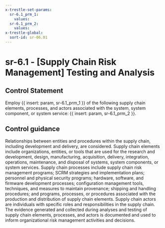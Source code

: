 ```yaml
---
x-trestle-set-params:
  sr-6.1_prm_1:
    values:
  sr-6.1_prm_2:
    values:
x-trestle-global:
  sort-id: sr-06.01
---
```


# sr-6.1 - \[Supply Chain Risk Management\] Testing and Analysis

## Control Statement

Employ {{ insert: param, sr-6.1_prm_1 }} of the following supply chain elements, processes, and actors associated with the system, system component, or system service: {{ insert: param, sr-6.1_prm_2 }}.

## Control guidance

Relationships between entities and procedures within the supply chain, including development and delivery, are considered. Supply chain elements include organizations, entities, or tools that are used for the research and development, design, manufacturing, acquisition, delivery, integration, operations, maintenance, and disposal of systems, system components, or system services. Supply chain processes include supply chain risk management programs; SCRM strategies and implementation plans; personnel and physical security programs; hardware, software, and firmware development processes; configuration management tools, techniques, and measures to maintain provenance; shipping and handling procedures; and programs, processes, or procedures associated with the production and distribution of supply chain elements. Supply chain actors are individuals with specific roles and responsibilities in the supply chain. The evidence generated and collected during analyses and testing of supply chain elements, processes, and actors is documented and used to inform organizational risk management activities and decisions.
